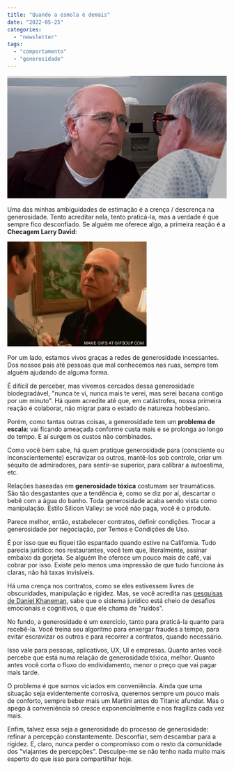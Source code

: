 ```yaml
---
title: "Quando a esmola é demais"
date: "2022-05-25"
categories: 
  - "newsletter"
tags: 
  - "comportamento"
  - "generosidade"
---
```


![larry_suspicious.jpg](images/9d521123-a5cb-48f0-bdce-2594c3c220f3.jpg)

Uma das minhas ambiguidades de estimação é a crença / descrença na generosidade. Tento acreditar nela, tento praticá-la, mas a verdade é que sempre fico desconfiado. Se alguém me oferece algo, a primeira reação é a **Checagem Larry David**:

![larry-david-checking-out.gif](images/7f068fc2-c84d-4cea-aba6-c870a38beb4d.gif)

Por um lado, estamos vivos graças a redes de generosidade incessantes. Dos nossos pais até pessoas que mal conhecemos nas ruas, sempre tem alguém ajudando de alguma forma.

É difícil de perceber, mas vivemos cercados dessa generosidade biodegradável, "nunca te vi, nunca mais te verei, mas serei bacana contigo por um minuto". Há quem acredite até que, em catástrofes, nossa primeira reação é colaborar, não migrar para o estado de natureza hobbesiano.

Porém, como tantas outras coisas, a generosidade tem um **problema de escala**: vai ficando ameaçada conforme custa mais e se prolonga ao longo do tempo. E aí surgem os custos não combinados.

Como você bem sabe, há quem pratique generosidade para (consciente ou inconscientemente) escravizar os outros, mantê-los sob controle, criar um séquito de admiradores, para sentir-se superior, para calibrar a autoestima, etc.

Relações baseadas em **generosidade tóxica** costumam ser traumáticas. São tão desgastantes que a tendência é, como se diz por aí, descartar o bebê com a água do banho. Toda generosidade acaba sendo vista como manipulação. Estilo Silicon Valley: se você não paga, você é o produto.

Parece melhor, então, estabelecer contratos, definir condições. Trocar a generosidade por negociação, por Temos e Condições de Uso.

É por isso que eu fiquei tão espantado quando estive na California. Tudo parecia jurídico: nos restaurantes, você tem que, literalmente, assinar embaixo da gorjeta. Se alguém lhe oferece um pouco mais de café, vai cobrar por isso. Existe pelo menos uma impressão de que tudo funciona às claras, não há taxas invisíveis.

Há uma crença nos contratos, como se eles estivessem livres de obscuridades, manipulação e rigidez. Mas, se você acredita nas [pesquisas de Daniel Khaneman](https://www.amazon.com.br/Ru%C3%ADdo-Uma-falha-julgamento-humano/dp/8547001336?__mk_pt_BR=%C3%85M%C3%85%C5%BD%C3%95%C3%91&crid=1Y4JUHUP0QWM5&keywords=daniel+kahneman+ru%C3%ADdo&qid=1653476603&sprefix=daniel+khaneman+ru%C3%ADdo%2Caps%2C465&sr=8-5&ufe=app_do%3Aamzn1.fos.fcd6d665-32ba-4479-9f21-b774e276a678&linkCode=ll1&tag=eduf-20&linkId=a3836c3c7ff88cafce20aef40bd7a5fa&language=pt_BR&ref_=as_li_ss_tl), sabe que o sistema jurídico está cheio de desafios emocionais e cognitivos, o que ele chama de "ruídos".

No fundo, a generosidade é um exercício, tanto para praticá-la quanto para recebê-la. Você treina seu algoritmo para enxergar fraudes a tempo, para evitar escravizar os outros e para recorrer a contratos, quando necessário.

Isso vale para pessoas, aplicativos, UX, UI e empresas. Quanto antes você percebe que está numa relação de generosidade tóxica, melhor. Quanto antes você corta o fluxo do endividamento, menor o preço que vai pagar mais tarde.

O problema é que somos viciados em conveniência. Ainda que uma situação seja evidentemente corrosiva, queremos sempre um pouco mais de conforto, sempre beber mais um Martini antes do Titanic afundar. Mas o apego à conveniência só cresce exponencialmente e nos fragiliza cada vez mais.

Enfim, talvez essa seja a generosidade do processo de generosidade: refinar a percepção constantemente. Desconfiar, sem descambar para a rigidez. E, claro, nunca perder o compromisso com o resto da comunidade dos "viajantes de percepções". Desculpe-me se não tenho nada muito mais esperto do que isso para compartilhar hoje.

